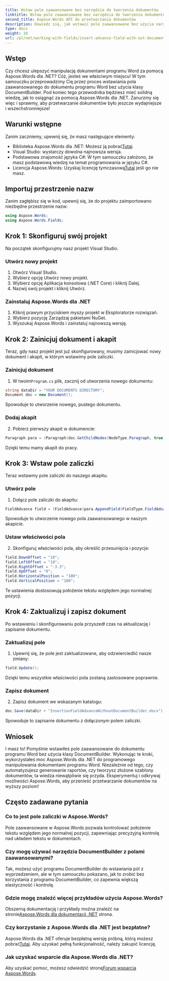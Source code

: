 ```yaml
---
title: Wstaw pole zaawansowane bez narzędzia do tworzenia dokumentów
linktitle: Wstaw pole zaawansowane bez narzędzia do tworzenia dokumentów
second_title: Aspose.Words API do przetwarzania dokumentów
description: Dowiedz się, jak wstawić pole zaawansowane bez użycia narzędzia DocumentBuilder w Aspose.Words dla .NET. Postępuj zgodnie z tym przewodnikiem, aby udoskonalić swoje umiejętności przetwarzania dokumentów.
type: docs
weight: 10
url: /pl/net/working-with-fields/insert-advance-field-with-out-document-builder/
---
```

## Wstęp

Czy chcesz ulepszyć manipulację dokumentami programu Word za pomocą Aspose.Words dla .NET? Cóż, jesteś we właściwym miejscu! W tym samouczku przeprowadzimy Cię przez proces wstawiania pola zaawansowanego do dokumentu programu Word bez użycia klasy DocumentBuilder. Pod koniec tego przewodnika będziesz mieć solidną wiedzę, jak to osiągnąć za pomocą Aspose.Words dla .NET. Zanurzmy się więc i sprawmy, aby przetwarzanie dokumentów było jeszcze wydajniejsze i wszechstronniejsze!

## Warunki wstępne

Zanim zaczniemy, upewnij się, że masz następujące elementy:

-  Biblioteka Aspose.Words dla .NET: Możesz ją pobrać[Tutaj](https://releases.aspose.com/words/net/).
- Visual Studio: wystarczy dowolna najnowsza wersja.
- Podstawowa znajomość języka C#: W tym samouczku założono, że masz podstawową wiedzę na temat programowania w języku C#.
-  Licencja Aspose.Words: Uzyskaj licencję tymczasową[Tutaj](https://purchase.aspose.com/temporary-license/) jeśli go nie masz.

## Importuj przestrzenie nazw

Zanim zagłębisz się w kod, upewnij się, że do projektu zaimportowano niezbędne przestrzenie nazw:

```csharp
using Aspose.Words;
using Aspose.Words.Fields;
```

## Krok 1: Skonfiguruj swój projekt

Na początek skonfigurujmy nasz projekt Visual Studio.

### Utwórz nowy projekt

1. Otwórz Visual Studio.
2. Wybierz opcję Utwórz nowy projekt.
3. Wybierz opcję Aplikacja konsolowa (.NET Core) i kliknij Dalej.
4. Nazwij swój projekt i kliknij Utwórz.

### Zainstaluj Aspose.Words dla .NET

1. Kliknij prawym przyciskiem myszy projekt w Eksploratorze rozwiązań.
2. Wybierz pozycję Zarządzaj pakietami NuGet.
3. Wyszukaj Aspose.Words i zainstaluj najnowszą wersję.

## Krok 2: Zainicjuj dokument i akapit

Teraz, gdy nasz projekt jest już skonfigurowany, musimy zainicjować nowy dokument i akapit, w którym wstawimy pole zaliczki.

### Zainicjuj dokument

1.  W twoim`Program.cs` plik, zacznij od utworzenia nowego dokumentu:

```csharp
string dataDir = "YOUR DOCUMENTS DIRECTORY";
Document doc = new Document();
```

Spowoduje to utworzenie nowego, pustego dokumentu.

### Dodaj akapit

2. Pobierz pierwszy akapit w dokumencie:

```csharp
Paragraph para = (Paragraph)doc.GetChildNodes(NodeType.Paragraph, true)[0];
```

Dzięki temu mamy akapit do pracy.

## Krok 3: Wstaw pole zaliczki

Teraz wstawmy pole zaliczki do naszego akapitu.

### Utwórz pole

1. Dołącz pole zaliczki do akapitu:

```csharp
FieldAdvance field = (FieldAdvance)para.AppendField(FieldType.FieldAdvance, false);
```

Spowoduje to utworzenie nowego pola zaawansowanego w naszym akapicie.

### Ustaw właściwości pola

2. Skonfiguruj właściwości pola, aby określić przesunięcia i pozycje:

```csharp
field.DownOffset = "10";
field.LeftOffset = "10";
field.RightOffset = "-3.3";
field.UpOffset = "0";
field.HorizontalPosition = "100";
field.VerticalPosition = "100";
```

Te ustawienia dostosowują położenie tekstu względem jego normalnej pozycji.

## Krok 4: Zaktualizuj i zapisz dokument

Po wstawieniu i skonfigurowaniu pola przyszedł czas na aktualizację i zapisanie dokumentu.

### Zaktualizuj pole

1. Upewnij się, że pole jest zaktualizowane, aby odzwierciedlić nasze zmiany:

```csharp
field.Update();
```

Dzięki temu wszystkie właściwości pola zostaną zastosowane poprawnie.

### Zapisz dokument

2. Zapisz dokument we wskazanym katalogu:

```csharp
doc.Save(dataDir + "InsertionFieldAdvanceWithoutDocumentBuilder.docx");
```

Spowoduje to zapisanie dokumentu z dołączonym polem zaliczki.

## Wniosek

I masz to! Pomyślnie wstawiłeś pole zaawansowane do dokumentu programu Word bez użycia klasy DocumentBuilder. Wykonując te kroki, wykorzystałeś moc Aspose.Words dla .NET do programowego manipulowania dokumentami programu Word. Niezależnie od tego, czy automatyzujesz generowanie raportów, czy tworzysz złożone szablony dokumentów, ta wiedza niewątpliwie się przyda. Eksperymentuj i odkrywaj możliwości Aspose.Words, aby przenieść przetwarzanie dokumentów na wyższy poziom!

## Często zadawane pytania

### Co to jest pole zaliczki w Aspose.Words?

Pole zaawansowane w Aspose.Words pozwala kontrolować położenie tekstu względem jego normalnej pozycji, zapewniając precyzyjną kontrolę nad układem tekstu w dokumentach.

### Czy mogę używać narzędzia DocumentBuilder z polami zaawansowanymi?

Tak, możesz użyć programu DocumentBuilder do wstawiania pól z wyprzedzeniem, ale w tym samouczku pokazano, jak to zrobić bez korzystania z programu DocumentBuilder, co zapewnia większą elastyczność i kontrolę.

### Gdzie mogę znaleźć więcej przykładów użycia Aspose.Words?

 Obszerną dokumentację i przykłady można znaleźć na stronie[Aspose.Words dla dokumentacji .NET](https://reference.aspose.com/words/net/) strona.

### Czy korzystanie z Aspose.Words dla .NET jest bezpłatne?

 Aspose.Words dla .NET oferuje bezpłatną wersję próbną, którą możesz pobrać[Tutaj](https://releases.aspose.com/). Aby uzyskać pełną funkcjonalność, należy zakupić licencję.

### Jak uzyskać wsparcie dla Aspose.Words dla .NET?

 Aby uzyskać pomoc, możesz odwiedzić stronę[Forum wsparcia Aspose.Words](https://forum.aspose.com/c/words/8).